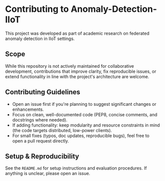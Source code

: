 # Contributing to Anomaly-Detection-IIoT

This project was developed as part of academic research on federated anomaly detection in IIoT settings.

## Scope

While this repository is not actively maintained for collaborative development, contributions that improve clarity, fix reproducible issues, or extend functionality in line with the project's architecture are welcome.

## Contributing Guidelines

- Open an issue first if you're planning to suggest significant changes or enhancements.
- Focus on clean, well-documented code (PEP8, concise comments, and docstrings where needed).
- If adding functionality: keep modularity and resource constraints in mind (the code targets distributed, low-power clients).
- For small fixes (typos, doc updates, reproducible bugs), feel free to open a pull request directly.

## Setup & Reproducibility

See the `README.md` for setup instructions and evaluation procedures. If anything is unclear, please open an issue.
